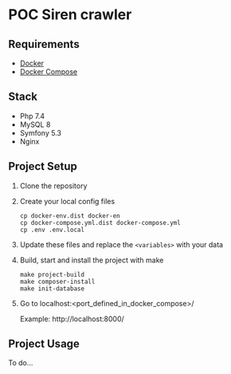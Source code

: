 # POC Siren crawler

## Requirements

- [Docker](https://docs.docker.com/engine/)
- [Docker Compose](https://docs.docker.com/compose/)

## Stack

- Php 7.4
- MySQL 8
- Symfony 5.3
- Nginx

## Project Setup

1. Clone the repository

2. Create your local config files

    ```shell
    cp docker-env.dist docker-en
    cp docker-compose.yml.dist docker-compose.yml
    cp .env .env.local
    ```

3. Update these files and replace the `<variables>` with your data

4. Build, start and install the project with make

    ```shell
    make project-build
    make composer-install
    make init-database
    ```

5. Go to localhost:<port_defined_in_docker_compose>/

    Example: http://localhost:8000/

## Project Usage

To do...